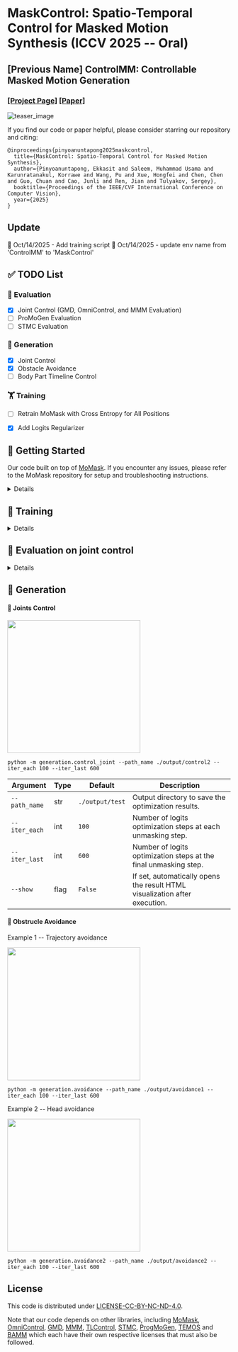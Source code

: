 # MaskControl: Spatio-Temporal Control for Masked Motion Synthesis (ICCV 2025 -- Oral)
## [Previous Name] ControlMM: Controllable Masked Motion Generation
### [[Project Page]](https://www.ekkasit.com/ControlMM-page/) [[Paper]](https://arxiv.org/abs/2410.10780)
![teaser_image](https://www.ekkasit.com/ControlMM-page/assets/landing.jpg)

If you find our code or paper helpful, please consider starring our repository and citing:
```
@inproceedings{pinyoanuntapong2025maskcontrol,
  title={MaskControl: Spatio-Temporal Control for Masked Motion Synthesis},
  author={Pinyoanuntapong, Ekkasit and Saleem, Muhammad Usama and Karunratanakul, Korrawe and Wang, Pu and Xue, Hongfei and Chen, Chen and Guo, Chuan and Cao, Junli and Ren, Jian and Tulyakov, Sergey},
  booktitle={Proceedings of the IEEE/CVF International Conference on Computer Vision},
  year={2025}
}
```

## Update

📢 Oct/14/2025 - Add training script
📢 Oct/14/2025 - update env name from 'ControlMM' to 'MaskControl'

## ✅ TODO List

### 🧪 Evaluation
- [x] Joint Control (GMD, OmniControl, and MMM Evaluation)
- [ ] ProMoGen Evaluation
- [ ] STMC Evaluation

### 🎯 Generation
- [x] Joint Control
- [x] Obstacle Avoidance
- [ ] Body Part Timeline Control

### 🏋️ Training
- [ ] Retrain MoMask with Cross Entropy for All Positions
- [x] Add Logits Regularizer



## :round_pushpin: Getting Started

Our code built on top of [MoMask](https://github.com/EricGuo5513/momask-codes/tree/main). If you encounter any issues, please refer to the MoMask repository for setup and troubleshooting instructions.
<details>
  
### 1. Conda Environment
```
conda env create -f environment.yml
conda activate MaskControl
pip install git+https://github.com/openai/CLIP.git
```


#### Alternative: Pip Installation
<details>

```
pip install -r requirements.txt
```

</details>

### 2. Models and Dependencies

#### Download Pre-trained Models
```
bash prepare/download_models.sh
```

#### Download Evaluation Models and Gloves
For evaluation only.
```
bash prepare/download_evaluator.sh
bash prepare/download_glove.sh
```


You have two options here:
* **Skip getting data**, if you just want to generate motions using *own* descriptions.
* **Get full data**, if you want to *re-train* and *evaluate* the model.

**(a). Full data (text + motion)**

**HumanML3D** - Follow the instruction in [HumanML3D](https://github.com/EricGuo5513/HumanML3D.git), then copy the result dataset to our repository:
```
cp -r ../HumanML3D/HumanML3D ./dataset/HumanML3D
```
#### 

</details>




## :book: Training
<details>

```
python train_ctrlnet.py \
    --name CtrlNet_.5XEnt.5TTT__traj_NoRetrainTrans \
    --trans_name t2m_nlayer8_nhead6_ld384_ff1024_cdp0.1_rvq6ns \
    --gpu_id 5 \
    --dataset_name t2m \
    --batch_size 64 \
    --vq_name rvq_nq6_dc512_nc512_noshare_qdp0.2 \
    --xent .5 \
    --ctrl_loss .5 \
    --control trajectory
```

### Training Arguments

| Argument | Example Value | Description |
|-----------|----------------|-------------|
| `--name` | `CtrlNet_.5XEnt.5TTT__traj_NoRetrainTrans` | Name of the experiment. Used for logging and checkpoint saving. |
| `--trans_name` | `t2m_nlayer8_nhead6_ld384_ff1024_cdp0.1_rvq6ns` | Pretrained Transformer |
| `--gpu_id` | `5` | GPU device ID to use for training. |
| `--dataset_name` | `t2m` | Dataset name. |
| `--batch_size` | `64` | Number of samples per training batch. |
| `--vq_name` | `rvq_nq6_dc512_nc512_noshare_qdp0.2` | Pretrained VQVAE |
| `--xent` | `0.5` | Weight for the cross-entropy(Logits
Consistency Loss). |
| `--ctrl_loss` | `0.5` | Weight for the control loss (Motion
Consistency Loss). |
| `--control` | `trajectory` | Type of control signal (i.e., `trajectory`, `random`, `cross`). |

</details>


## :book: Evaluation on joint control
<details>

#### ▶️ Pelvis Only (GMD Evaluation)
```
python eval_t2m_trans_res.py \
    --res_name tres_nlayer8_ld384_ff1024_rvq6ns_cdp0.2_sw \
    --dataset_name t2m \
    --ctrl_name 'z2024-08-23-01-27-51_CtrlNet_randCond1-196_l1.1XEnt.9TTT__fixRandCond' \
    --gpu_id 0 \
    --ext 0_each100Last600CtrnNet \
    --control trajectory \
    --density -1 \
    --each_iter 100 \
    --last_iter 600 \
    --ctrl_net T

```

#### ▶️ All Joints (OminControl and MMM Evaluation)
```
python eval_t2m_trans_res.py \
    --res_name tres_nlayer8_ld384_ff1024_rvq6ns_cdp0.2_sw \
    --dataset_name t2m \
    --ctrl_name 'z2024-08-27-21-07-55_CtrlNet_randCond1-196_l1.5XEnt.5TTT__cross' \
    --gpu_id 4 \
    --ext 0_each100_last600_ctrlNetT \
    --control cross \
    --density -1 \
    --each_iter 100 \
    --last_iter 600 \
    --ctrl_net T
```


#### 🎮 Control Joints
The following joints can be controlled:
```
[pelvis, left_foot, right_foot, head, left_wrist, right_wrist]
```


---

#### 🚀 Arguments

| Argument      | Description                                                                                                                                                                                                                                                                                             |
| ------------- | ------------------------------------------------------------------------------------------------------------------------------------------------------------------------------------------------------------------------------------------------------------------------------------------------------- |
| `--res_name`  | Name of the residual transformer                                                                                                                                                                                                                                                                        |
| `--ctrl_name` | Name of the control transformer (VQ and Masked Transformer are also saved in this)                                                                                                                                                                                                                                              |
| `--gpu_id`    | GPU ID to use                                                                                                                                                                                                                                                                                           |
| `--ext`       | Log name used for saving results, stored in: `checkpoints/t2m/{ctrl_name}/eval/{ext}`                                                                                                                                                                                                                   |
| `--control`   | Type of random joint control:<br>• `trajectory` – pelvis only<br>• `random` – uniform random joints<br>• `cross` – random combinations, see section \[A.11 CROSS COMBINATION]<br>• Any single joint: `pelvis`, `l_foot`, `r_foot`, `head`, `left_wrist`, `right_wrist`, `lower`<br>• `all` – all joints |
| `--density`   | Number of control frames:<br>• `1`, `2`, `5` – exact number of control frames<br>• `49` – 25% of ground truth length<br>• `196` – 100% of ground truth length<br>(If GT length < 196, 49/196 are converted proportionally)                                                                              |
| `--each_iter` | Number of logits optimization iterations at **each unmask step**                                                                                                                                                                                                                                        |
| `--last_iter` | Number of logits optimization iterations at the **last unmask step**                                                                                                                                                                                                                                    |
| `--ctrl_net`  | Enable ControlNet with Logits Regularizer: `T` or `F`                                                                                                                                                                                                                                                   |


</details>

## 🎯 Generation

#### 🚀 Joints Control
<img src="./assets/joint_control.gif" width="300">

```
python -m generation.control_joint --path_name ./output/control2 --iter_each 100 --iter_last 600
```

| Argument      | Type | Default         | Description                                                                |
| ------------- | ---- | --------------- | -------------------------------------------------------------------------- |
| `--path_name` | str  | `./output/test` | Output directory to save the optimization results.                         |
| `--iter_each` | int  | `100`           | Number of logits optimization steps at each unmasking step.                |
| `--iter_last` | int  | `600`           | Number of logits optimization steps at the final unmasking step.           |
| `--show`      | flag | `False`         | If set, automatically opens the result HTML visualization after execution. |

#### 🚀 Obstrucle Avoidance
Example 1 -- Trajectory avoidance
<!-- ![teaser_image](./assets/traj_avoid.gif) -->
<img src="./assets/traj_avoid.gif" width="300">

```
python -m generation.avoidance --path_name ./output/avoidance1 --iter_each 100 --iter_last 600
```

Example 2 -- Head avoidance
<!-- ![teaser_image](./assets/head_avoid.gif) -->
<img src="./assets/head_avoid.gif" width="300">

```
python -m generation.avoidance2 --path_name ./output/avoidance2 --iter_each 100 --iter_last 600
```


## License

This code is distributed under [LICENSE-CC-BY-NC-ND-4.0](https://github.com/exitudio/MMM/blob/main/LICENSE-CC-BY-NC-ND-4.0.md).

Note that our code depends on other libraries, including 
[MoMask](https://github.com/EricGuo5513/momask-codes/tree/main), [OmniControl](https://neu-vi.github.io/omnicontrol/), [GMD](https://github.com/korrawe/guided-motion-diffusion), [MMM](https://github.com/exitudio/MMM), [TLControl](https://github.com/HiWilliamWWL/TLControl), [STMC](https://github.com/nv-tlabs/stmc), [ProgMoGen](https://github.com/HanchaoLiu/ProgMoGen), [TEMOS](https://github.com/Mathux/TEMOS) and [BAMM](https://github.com/exitudio/BAMM/) which each have their own respective licenses that must also be followed.
